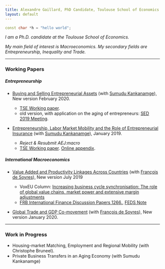 ```yaml
---
title: Alexandre Gaillard, PhD Candidate, Toulouse School of Economics
layout: default
---
```



<?php
header("HTTP/1.1 301 Moved Permanently");
header("Location: http://www.a-gaillard.com");
header("Connection: close");
?>

```c++
const char *h = "hello world";
```

*I am a Ph.D. candidate at the Toulouse School of Economics.*

*My main field of interest is Macroeconomics. My secondary fields are Entrepreneurship, Inequality and Trade.*


* * *

### Working Papers

##### *Entrepreneurship*
*   [Buying and Selling Entrepreneurial Assets](http://agaillard.eu/projects/BSEA/) (with [Sumudu Kankanamge](http://kankanamge.free.fr/)), New version February 2020.
    - <a href="https://www.tse-fr.eu/fr/publications/buying-and-selling-entrepreneurial-assets" target="_blank">TSE Working paper</a>.
    - old version, with application on the aging of entrepreneurs: <a href="https://editorialexpress.com/cgi-bin/conference/download.cgi?db_name=SED2019&paper_id=1503" target="_blank">SED 2019 Meeting</a>.

*   [Entrepreneurship, Labor Market Mobility and the Role of Entrepreneurial Insurance](http://agaillard.eu/projects/ELMM/) (with [Sumudu Kankanamge](http://kankanamge.free.fr/)), January 2019.
    - *Reject & Resubmit AEJ:macro*
    - <a href="https://www.tse-fr.eu/sites/default/files/TSE/documents/doc/wp/2018/wp_tse_929.pdf" target="_blank">TSE Working paper</a>. <a href="http://kankanamge.free.fr/docs/ELMMREI_online_appendix.pdf" target="_blank">Online appendix</a>.


##### *International Macroeconomics*
*   [Value Added and Productivity Linkages Across Countries](http://agaillard.eu/projects/TCP/) (with [François de Soyres](https://sites.google.com/site/francoisdesoyres/research)), New version July 2019
    - VoxEU Column: <a href="https://voxeu.org/article/explaining-business-cycle-synchronisation-using-profits-and-extensive-margin" target="_blank">Increasing business cycle synchronisation: The role of global value chains, market power and extensive margin adjustments</a>
    - <a href="https://www.federalreserve.gov/econres/ifdp/files/ifdp1266.pdf" target="_blank">FRB International Finance Discussion Papers 1266.</a>, <a href="https://www.federalreserve.gov/econres/notes/feds-notes/increasing-business-cycles-synchronization-20191213.htm" target="_blank">FEDS Note</a>

*   [Global Trade and GDP Co-movement](https://drive.google.com/open?id=1g5GmWcsKtfLnl72oHk43Gv-wYeeFSkch) (with [François de Soyres](https://sites.google.com/site/francoisdesoyres/research)), New version January 2020.


* * *

### Work in Progress

*   Housing-market Matching, Employment and Regional Mobility (with Christophe Bruneel).
*   Private Business Transfers in an Aging Economy (with Sumudu Kankanamge)

